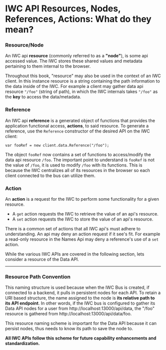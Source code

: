 # IWC API Resources, Nodes, References, Actions: What do they mean?

### Resource/Node
An IWC api **resource** (commonly referred to as a **"node"**), is some api accessed value.
The IWC stores these shared values and metadata pertaining to them internal to
the browser.

Throughout this book, "resource" may also be used in the context
of an IWC client. In this instance resource is a string containing the path
information to the data inside of the IWC. For example a client may gather
data api resource `"/foo"` (string of path), in which the IWC internals
takes `"/foo"` as the **key** to access the data/metadata.


### Reference
An IWC api **reference** is a generated object of functions that provides
the application functional access, **actions**, to said resource.
To generate a reference, use the `Reference` constructor of the desired API
on the IWC client:

```
var fooRef = new client.data.Reference("/foo");
```

The object `fooRef` now contains a set of functions to access/modify the data api
resource `/foo`. The important point to understand is `fooRef` is not the value
of `/foo`, it is used to modify `/foo` with its functions. This is because
the IWC centralizes all of its resources in the browser so each client
connected to the bus can utilize them.


### Action
An **action** is a request for the IWC to perform some functionality for a given
resource.

- A `get` action requests the IWC to retrieve the value of an api's resource.
- A `set` action requests the IWC to store the value of an api's resource.

There is a common set of actions that all IWC api's must adhere to understanding.
An api may deny an action request if it see's fit. For example a read-only
resource in the Names Api may deny a reference's use of a `set` action.


While the various IWC APIs are covered in the following section, lets consider
a resource of the Data API.

---

### Resource Path Convention
This naming structure is used because when the IWC Bus is created, if connected
to a backend, it pulls in persistent nodes for each API. To retain a URI based
structure, the name assigned to the node is **its relative path to its API endpoint**.
In other words, if the IWC bus is configured to gather its Data API nodes for
a user from http://localhost:13000/api/data, the "/foo" resource is gathered
from http://localhost:13000/api/data/foo.

This resource naming scheme is important for the Data API because it can persist
nodes, thus needs to know its path to save the node to.

**All IWC APIs follow this scheme for future capability enhancements and standardization.**
